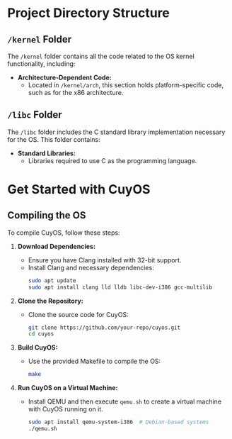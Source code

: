 # Project Directory Structure

## `/kernel` Folder
The `/kernel` folder contains all the code related to the OS kernel functionality, including:

- **Architecture-Dependent Code:**
  - Located in `/kernel/arch`, this section holds platform-specific code, such as for the x86 architecture.

## `/libc` Folder
The `/libc` folder includes the C standard library implementation necessary for the OS. This folder contains:

- **Standard Libraries:**
  - Libraries required to use C as the programming language.

# Get Started with CuyOS

## Compiling the OS

To compile CuyOS, follow these steps:

1. **Download Dependencies:**
   - Ensure you have Clang installed with 32-bit support.
   - Install Clang and necessary dependencies:
     ```bash
     sudo apt update
     sudo apt install clang lld lldb libc-dev-i386 gcc-multilib
     ```

2. **Clone the Repository:**
   - Clone the source code for CuyOS:
     ```bash
     git clone https://github.com/your-repo/cuyos.git
     cd cuyos
     ```

3. **Build CuyOS:**
   - Use the provided Makefile to compile the OS:
     ```bash
     make
     ```

4. **Run CuyOS on a Virtual Machine:**
   - Install QEMU and then execute `qemu.sh` to create a virtual machine with CuyOS running on it.
     ```bash
     sudo apt install qemu-system-i386  # Debian-based systems
     ./qemu.sh
     ```

